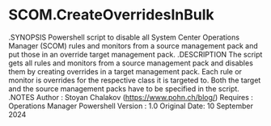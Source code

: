 # SCOM.CreateOverridesInBulk

.SYNOPSIS
    Powershell script  to disable all System Center Operations Manager (SCOM) rules and monitors from a source management pack and put those in an override target management pack.
.DESCRIPTION
    The script gets all rules and monitors from a source management pack and disables them by creating overrides in a target management pack.
    Each rule or monitor is overrides for the respective class it is targeted to.
    Both the target and the source management packs have to be specified in the script.
.NOTES
    Author       : Stoyan Chalakov  (https://www.pohn.ch/blog/)
    Requires     : Operations Manager Powershell
    Version      : 1.0
    Original Date: 10 September 2024
